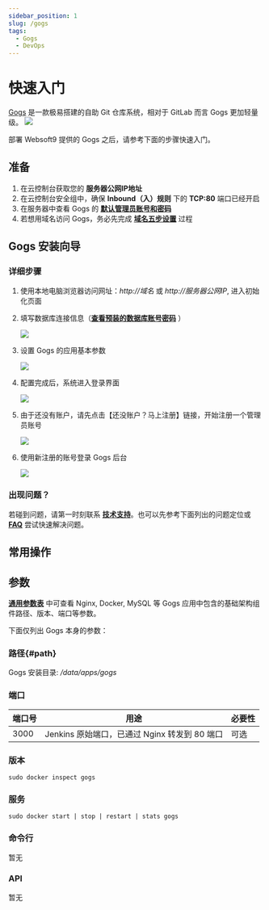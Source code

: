 ```yaml
---
sidebar_position: 1
slug: /gogs
tags:
  - Gogs
  - DevOps
---
```


# 快速入门

[Gogs](https://github.com/gogs/gogs) 是一款极易搭建的自助 Git 仓库系统，相对于 GitLab 而言 Gogs 更加轻量级。 
![](https://libs.websoft9.com/Websoft9/DocsPicture/zh/gogs/gogs-guisart-websoft9.png)



部署 Websoft9 提供的 Gogs 之后，请参考下面的步骤快速入门。

## 准备

1. 在云控制台获取您的 **服务器公网IP地址** 
2. 在云控制台安全组中，确保 **Inbound（入）规则** 下的 **TCP:80** 端口已经开启
3. 在服务器中查看 Gogs 的 **[默认管理员账号和密码](./setup/credentials#getpw)**  
4. 若想用域名访问  Gogs，务必先完成 **[域名五步设置](./dns#domain)** 过程

## Gogs 安装向导

### 详细步骤

1. 使用本地电脑浏览器访问网址：*http://域名* 或 *http://服务器公网IP*, 进入初始化页面

2. 填写数据库连接信息（**[查看预装的数据库账号密码](./setup/credentials#getpw)** ）

    ![](http://libs.websoft9.com/Websoft9/DocsPicture/zh/gogs/gogs-installdb-websoft9.png)

2. 设置 Gogs 的应用基本参数   

   ![](http://libs.websoft9.com/Websoft9/DocsPicture/zh/gogs/gogs-installset-websoft9.png)

3. 配置完成后，系统进入登录界面 

   ![](http://libs.websoft9.com/Websoft9/DocsPicture/zh/gogs/gogs-installreg-websoft9.png)

4. 由于还没有账户，请先点击【还没账户？马上注册】链接，开始注册一个管理员账号

   ![](http://libs.websoft9.com/Websoft9/DocsPicture/zh/gogs/gogs-installreg2-websoft9.png)

5. 使用新注册的账号登录 Gogs 后台 

   ![](http://libs.websoft9.com/Websoft9/DocsPicture/zh/gogs/gogs-backend-websoft9.png)

### 出现问题？

若碰到问题，请第一时刻联系 **[技术支持](./helpdesk)**。也可以先参考下面列出的问题定位或  **[FAQ](./faq#setup)** 尝试快速解决问题。


## 常用操作

## 参数

**[通用参数表](../setup/parameter)** 中可查看 Nginx, Docker, MySQL 等 Gogs 应用中包含的基础架构组件路径、版本、端口等参数。 

下面仅列出 Gogs 本身的参数：

### 路径{#path}

Gogs 安装目录: */data/apps/gogs* 

### 端口

| 端口号 | 用途                                          | 必要性 |
| ------ | --------------------------------------------- | ------ |
| 3000   | Jenkins 原始端口，已通过 Nginx 转发到 80 端口 | 可选   |


### 版本

```shell
sudo docker inspect gogs
```

### 服务

```shell
sudo docker start | stop | restart | stats gogs
```

### 命令行

暂无

### API

暂无

